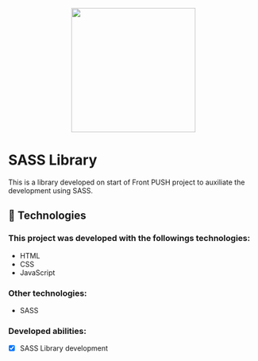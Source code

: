 <p align="center">
    <img width="250" src="https://upload.wikimedia.org/wikipedia/commons/thumb/9/96/Sass_Logo_Color.svg/2560px-Sass_Logo_Color.svg.png" />
</p>

# SASS Library

This is a library developed on start of Front PUSH project to auxiliate the development using SASS.

## 🚀 Technologies

### This project was developed with the followings technologies:

<ul>
  <li>HTML</li>
  <li>CSS</li>
  <li>JavaScript</li>
</ul>

### Other technologies:

<ul>
  <li>SASS</li>
</ul>

### Developed abilities:
- [X] SASS Library development
